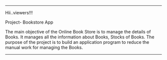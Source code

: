 ***************************************************************************************************
Hii..viewers!!! 

Project- Bookstore App

The main objective of the Online Book Store is to manage the details of Books. It manages all the information about Books, Stocks of Books. The purpose of the project is to build an application program to reduce the manual work for managing the Books.

***************************************************************************************************